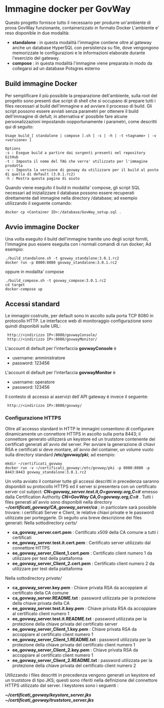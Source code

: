 # Immagine docker per GovWay

Questo progetto fornisce tutto il necessario per produrre un'ambiente di prova GovWay funzionante, containerizzato in formato Docker
L'ambiente e' reso disponible in due modalità:
- **standalone** : in questa modalità l'immagine contiene oltre al gateway anche un database HyperSQL con persistenza su file, dove vengongono memorizzate le configurazioni e le informazioni elaborate durante l'esercizio del gateway.
- **compose** : in questa modalità l'immagine viene preparata in modo da collegarsi ad un database Potsgres esterno

## Build immagine Docker
Per semplificare il più possibile la preparazione dell'ambiente, sulla root del progetto sono presenti due script di shell che si occupano di prepare tutti i files necessari al build dell'immagine e ad avviare il processo di build. 
Gli script possono essere avviati senza parametri per ottenere il build dell'immagine di defult; in alternativa e' possibile fare alcune personalizzazioni impostando oopportunamente i parametri, come descritti qui di seguito:

```
Usage build_[ standalone | compose ].sh [ -s | -h | -t <tagname> | -v <versione> ]

Options
-s : Esegue build a partire dai sorgenti presenti nel repository GitHub
-t : Imposta il nome del TAG che verra' utilizzato per l'immagine prodotta 
-v : Imposta la versione di govway da utilizzare per il build al posto di quella di default (3.0.1.rc2)
-h : Mostra questa pagina di aiuto
```

Quando viene eseguito il build in modalita' compose, gli script SQL necessari ad inizializzare il database possono essere recuperati direttamente dall immagine nella directory /database; ad esempio utilizzando il seguente comando:


```
docker cp <Container ID>:/database/GovWay_setup.sql . 
```

## Avvio immagine Docker

Una volta eseguito il build dell'immagine tramite uno degli script forniti, l'immagine puo essere eseguita con i normali comandi di run docker; Ad esempio:
```
./build_standalone.sh -t govway_standalone:3.0.1.rc2
docker run -p 8080:8080 govway_standalone:3.0.1.rc2
```

oppure in modalita' compose

```
./build_compose.sh -t govway_compose:3.0.1.rc2
cd target 
docker-compose up
```

## Accessi standard
Le immagini costruite, per default sono in ascolto sulla porta TCP 8080 in protocollo HTTP. Le interfacce web di monitoraggio configurazione sono quindi disponibili sulle URL:
```
 http://<indirizzo IP>:8080/govwayConsole/
 http://<indirizzo IP>:8080/govwayMonitor/
```
L'account di default per l'interfaccia **govwayConsole** è
 * username: amministratore
 * password: 123456

L'account di default per l'interfaccia **govwayMonitor** è
 * username: operatore
 * password: 123456

Il contesto di accesso ai aservizi dell`API gateway è invece il seguente:
```
 http://<indirizzo IP>:8080/govway/
```

### Configurazione HTTPS
Oltre all´accesso standard in HTTP le immagini consentono di configurare dinamicamente un connettore HTTPS in ascolto sulla porta 8443; il connettore generato utilizzerà un keystore ed un truststore contenente dei certificati generati all`avvio del server.
Per avviare la generazione di chiavi RSA e certificati si deve montare, all´avvio del container, un volume vuoto sulla directory standard **/etc/govway/pki**; ad esempio:

```
mkdir ~/certificati_govway
docker run -v ~/certificati_govway:/etc/govway/pki -p 8080:8080 -p 8443:8443 govway_standalone:3.0.1.rc2
```
Un volta avviato il container tutte gli accessi descritti in precedenza saranno disponibili su protocollo HTTPS ed il server si presentera con un certificato server col subject:  **_CN=govway_server.test.it,O=govway.org,C=it_** emesso dalla Certification Authority **_CN=GovWay CA,O=govway.org,C=it_** .
Tutti i files generati all`avvio sono disponibili nella directory **_~/certificati_govway/CA_govway_server/ca_** ; in particolare sarà possibile trovare: i certificati Server e Client, le relative chiavi private e le password utilizzate per porteggerle. Di seguito una breve descrizione dei files generati:
Nella sottodirectory _certs/_
- **ca_govway_server.cert.pem** : Certificato x509 della CA comune a tutti i certificati
- **ee_govway_server.test.it.cert.pem** : Certificato server utilizzato dal connettore HTTPS
- **ee_govway_server_Client_1.cert.pem** : Certificato client numero 1 da utilizzare per test della piattaforma
- **ee_govway_server_Client_2.cert.pem** : Certificato client numero 2 da utilizzare per test della piattaforma

Nella sottodirectory _private/_
- **ca_govway_server.key.pem** : Chiave privata RSA da accoppiare al certificato della CA comune
- **ca_govway_server.README.txt** :  password utilizzata per la protezione della chiave privata della CA
- **ee_govway_server.test.it.key.pem** : Chiave privata RSA da accoppiare al certificato client numero 1
- **ee_govway_server.test.it.README.txt** : password utilizzata per la protezione della chiave privata del certificato server
- **ee_govway_server_Client_1.key.pem** : Chiave privata RSA da accoppiare al certificato client numero 1
- **ee_govway_server_Client_1.README.txt** : password utilizzata per la protezione della chiave privata del certificato client numero 1
- **ee_govway_server_Client_2.key.pem** : Chiave privata RSA da accoppiare al certificato client numero 1
- **ee_govway_server_Client_2.README.txt** : password utilizzata per la protezione della chiave privata del certificato client numero 2

Utilizzando i files descritti in precedenza vengono generati un keystore ed un truststore di tipo JKS; questi sono riferiti nella definizione del connettore HTTPS utilizzato dal server. I keystores sono i seguenti :

**_~/certificati_govway/keystore_server.jks_**
**_~/certificati_govway/truststore_server.jks_**




